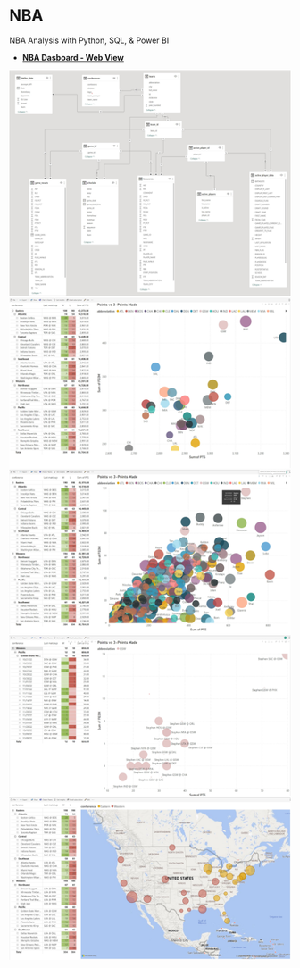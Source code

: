 # NBA
NBA Analysis with Python, SQL, &amp; Power BI
- [**NBA Dasboard - Web View**](https://app.powerbi.com/view?r=eyJrIjoiOWNhZGU4ZjUtYWFhNC00N2M1LThjODktN2M5MzMyMGE0OTU3IiwidCI6IjRkNDJmNmE4LTcyOTctNGRhYS1iZjhiLTVhOGU5ZmJjOTE1MCJ9&pageName=ReportSection)

<img src ="https://github.com/TaylorMadeData/NBA/blob/main/Images/Table%20Diagram.jpg">

<img src ="https://github.com/TaylorMadeData/NBA/blob/main/Images/Home.jpg">

<img src ="https://github.com/TaylorMadeData/NBA/blob/main/Images/Home%20Drilldown.jpg">

<img src ="https://github.com/TaylorMadeData/NBA/blob/main/Images/Home%20Drilldown%20Games.jpg">

<img src ="https://github.com/TaylorMadeData/NBA/blob/main/Images/Map.jpg">
